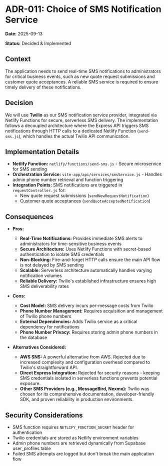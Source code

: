 # ADR-011: Choice of SMS Notification Service

**Date:** 2025-09-13

**Status:** Decided & Implemented

## Context

The application needs to send real-time SMS notifications to administrators for critical business events, such as new quote request submissions and customer quote acceptances. A reliable SMS service is required to ensure timely delivery of these notifications.

## Decision

We will use **Twilio** as our SMS notification service provider, integrated via Netlify Functions for secure, serverless SMS delivery. The implementation follows a decoupled architecture where the Express API triggers SMS notifications through HTTP calls to a dedicated Netlify Function (`send-sms.js`), which handles the actual Twilio API communication.

## Implementation Details

* **Netlify Function:** `netlify/functions/send-sms.js` - Secure microservice for SMS sending
* **Orchestration Service:** `vite-app/api/services/smsService.js` - Handles admin phone number retrieval and function triggering
* **Integration Points:** SMS notifications are triggered in `requestController.js` for:
  * New quote request submissions (`sendNewRequestNotification`)
  * Customer quote acceptances (`sendQuoteAcceptedNotification`)

## Consequences

*   **Pros:**
    *   **Real-Time Notifications:** Provides immediate SMS alerts to administrators for time-sensitive business events
    *   **Secure Architecture:** Uses Netlify Functions with secret-based authentication to isolate SMS credentials
    *   **Non-Blocking:** Fire-and-forget HTTP calls ensure the main API flow is not delayed by SMS sending
    *   **Scalable:** Serverless architecture automatically handles varying notification volumes
    *   **Reliable Delivery:** Twilio's established infrastructure ensures high SMS deliverability rates

*   **Cons:**
    *   **Cost Model:** SMS delivery incurs per-message costs from Twilio
    *   **Phone Number Management:** Requires acquisition and management of Twilio phone numbers
    *   **External Dependencies:** Adds Twilio service as a critical dependency for notifications
    *   **Phone Number Privacy:** Requires storing admin phone numbers in the database

*   **Alternatives Considered:**
    *   **AWS SNS:** A powerful alternative from AWS. Rejected due to increased complexity and configuration overhead compared to Twilio's straightforward API.
    *   **Direct Express Integration:** Rejected for security reasons - keeping SMS credentials isolated in serverless functions prevents potential exposure.
    *   **Other SMS Providers (e.g., MessageBird, Nexmo):** Twilio was chosen for its comprehensive documentation, developer-friendly SDK, and proven reliability in production environments.

## Security Considerations

* SMS function requires `NETLIFY_FUNCTION_SECRET` header for authentication
* Twilio credentials are stored as Netlify environment variables
* Admin phone numbers are retrieved dynamically from Supabase user_profiles table
* Failed SMS attempts are logged but don't break the main application flow
